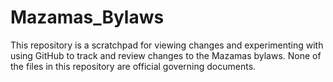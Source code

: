 # Mazamas_Bylaws

This repository is a scratchpad for viewing changes and experimenting with using GitHub to track and review changes to the Mazamas bylaws. None of the files in this repository are official governing documents.
